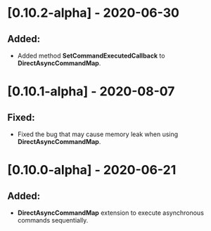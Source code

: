 # [0.10.2-alpha] - 2020-06-30


## Added:

- Added method **SetCommandExecutedCallback** to **DirectAsyncCommandMap**.



# [0.10.1-alpha] - 2020-08-07


## Fixed:

- Fixed the bug that may cause memory leak when using **DirectAsyncCommandMap**.



# [0.10.0-alpha] - 2020-06-21


## Added:

- **DirectAsyncCommandMap** extension to execute asynchronous commands sequentially.

